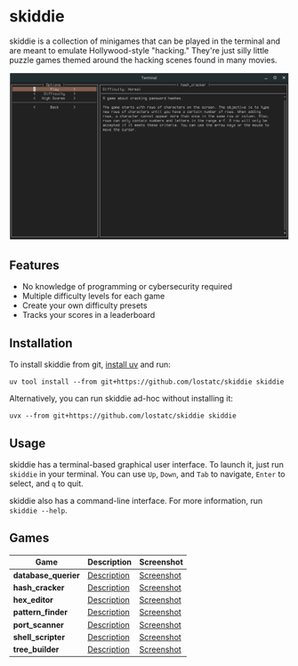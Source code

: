 # skiddie

skiddie is a collection of minigames that can be played in the terminal and are
meant to emulate Hollywood-style "hacking." They're just silly little puzzle
games themed around the hacking scenes found in many movies.

![GUI Screenshot](images/gui.png)

## Features

* No knowledge of programming or cybersecurity required
* Multiple difficulty levels for each game
* Create your own difficulty presets
* Tracks your scores in a leaderboard

## Installation

To install skiddie from git, [install
uv](https://docs.astral.sh/uv/getting-started/installation/) and run:

```shell
uv tool install --from git+https://github.com/lostatc/skiddie skiddie
```

Alternatively, you can run skiddie ad-hoc without installing it:

```shell
uvx --from git+https://github.com/lostatc/skiddie skiddie
```

## Usage

skiddie has a terminal-based graphical user interface. To launch it, just run
`skiddie` in your terminal. You can use `Up`, `Down`, and `Tab` to navigate,
`Enter` to select, and `q` to quit.

skiddie also has a command-line interface. For more information, run `skiddie
--help`.

## Games

Game | Description | Screenshot
--- | --- | ---
**database_querier** | [Description](skiddie/descriptions/database_querier.md) | [Screenshot](images/database_querier.png)
**hash_cracker** | [Description](skiddie/descriptions/hash_cracker.md) | [Screenshot](images/hash_cracker.png)
**hex_editor** | [Description](skiddie/descriptions/hex_editor.md) | [Screenshot](images/hex_editor.png)
**pattern_finder** | [Description](skiddie/descriptions/pattern_finder.md) | [Screenshot](images/pattern_finder.png)
**port_scanner** | [Description](skiddie/descriptions/port_scanner.md) | [Screenshot](images/port_scanner.png)
**shell_scripter** | [Description](skiddie/descriptions/shell_scripter.md) | [Screenshot](images/shell_scripter.png)
**tree_builder** | [Description](skiddie/descriptions/tree_builder.md) | [Screenshot](images/tree_builder.png)
